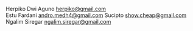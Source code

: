 Herpiko Dwi Aguno <herpiko@gmail.com>  
Estu Fardani <andro.medh4@gmail.com>
Sucipto <show.cheap@gmail.com>
Ngalim Siregar <ngalim.siregar@gmail.com>